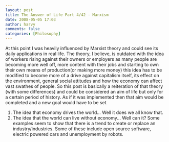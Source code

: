```yaml
---
layout: post
title: The Answer of Life Part 4/42 - Marxism
date: 2008-05-05 17:03
author: harvy
comments: false
categories: [Philosophy]
---
```

At this point I was heavily influenced by Marxist theory and could see its daily applications in real life. The theory, I believe, is outdated with the idea of workers rising against their owners or employers as many people are becoming more well off, more content with their jobs and starting to own their own means of production(or making more money) this idea has to be modified to become more of a drive against capitalism itself, its effect on the environment, general social attitudes and how the economy can affect vast swathes of people. So this post is basically a reiteration of that theory (with some differences) and could be considered an aim of life but only for a certain period of history. As if it was implemented then that aim would be completed and a new goal would have to be set
1. The idea that economy drives the world... Well it does we all know that.
2. The idea that the world can live without economy... Well can it? Some examples seem to show that there is a trend to create or replace an industry/industries. Some of these include open source software, electric powered cars and unemployment by robots.

